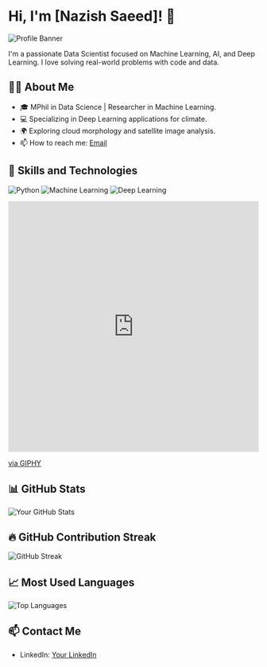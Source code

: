 # Hi, I'm [Nazish Saeed]! 👋

![Profile Banner](https://your-cdn-link.com/banner.gif)

I'm a passionate Data Scientist focused on Machine Learning, AI, and Deep Learning. I love solving real-world problems with code and data.

## 🧑‍💻 About Me
- 🎓 MPhil in Data Science | Researcher in Machine Learning.
- 💻 Specializing in Deep Learning applications for climate.
- 🌍 Exploring cloud morphology and satellite image analysis.
- 📫 How to reach me: [Email](nazish63663@gmail.com)

## 🚀 Skills and Technologies
![Python](https://img.shields.io/badge/Python-3.8-blue?logo=python&logoColor=white&style=for-the-badge)
![Machine Learning](https://img.shields.io/badge/Machine%20Learning-ML-yellow?logo=google&logoColor=white&style=for-the-badge)
![Deep Learning](https://img.shields.io/badge/Deep%20Learning-DL-ff0066?logo=tensorflow&logoColor=white&style=for-the-badge)
                                                                                                        <div style="width:100%;height:0;padding-bottom:100%;position:relative;"><iframe src="https://giphy.com/embed/QDjpIL6oNCVZ4qzGs7" width="100%" height="100%" style="position:absolute" frameBorder="0" class="giphy-embed" allowFullScreen></iframe></div><p><a href="https://giphy.com/gifs/pudgypenguins-work-computer-working-QDjpIL6oNCVZ4qzGs7">via GIPHY</a></p>

## 📊 GitHub Stats
![Your GitHub Stats](https://github-readme-stats.vercel.app/api?username=yourusername&show_icons=true&hide_title=true&count_private=true&theme=radical)

## 🔥 GitHub Contribution Streak
![GitHub Streak](https://github-readme-streak-stats.herokuapp.com/?user=yourusername&theme=dark&background=000000)

## 📈 Most Used Languages
![Top Languages](https://github-readme-stats.vercel.app/api/top-langs/?username=yourusername&layout=compact&theme=radical)

## 📫 Contact Me
- LinkedIn: [Your LinkedIn](https://www.linkedin.com/in/nazishsaeed/)


